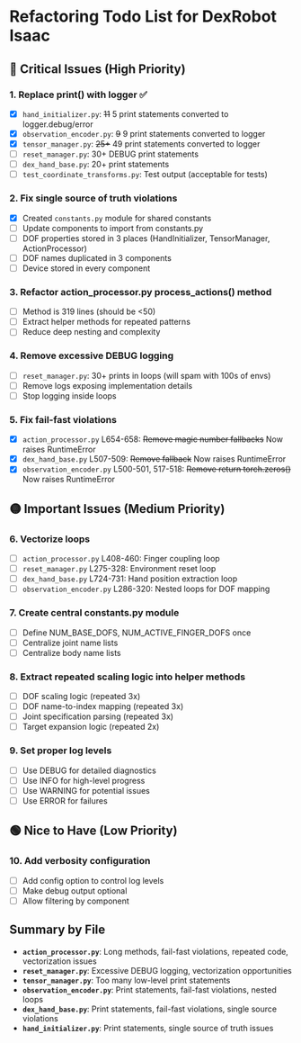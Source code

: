 # Refactoring Todo List for DexRobot Isaac

## 🔴 Critical Issues (High Priority)

### 1. Replace print() with logger ✅
- [x] `hand_initializer.py`: ~~11~~ 5 print statements converted to logger.debug/error
- [x] `observation_encoder.py`: ~~9~~ 9 print statements converted to logger
- [x] `tensor_manager.py`: ~~25+~~ 49 print statements converted to logger
- [ ] `reset_manager.py`: 30+ DEBUG print statements
- [ ] `dex_hand_base.py`: 20+ print statements
- [ ] `test_coordinate_transforms.py`: Test output (acceptable for tests)

### 2. Fix single source of truth violations
- [x] Created `constants.py` module for shared constants
- [ ] Update components to import from constants.py
- [ ] DOF properties stored in 3 places (HandInitializer, TensorManager, ActionProcessor)
- [ ] DOF names duplicated in 3 components
- [ ] Device stored in every component

### 3. Refactor action_processor.py process_actions() method
- [ ] Method is 319 lines (should be <50)
- [ ] Extract helper methods for repeated patterns
- [ ] Reduce deep nesting and complexity

### 4. Remove excessive DEBUG logging
- [ ] `reset_manager.py`: 30+ prints in loops (will spam with 100s of envs)
- [ ] Remove logs exposing implementation details
- [ ] Stop logging inside loops

### 5. Fix fail-fast violations
- [x] `action_processor.py` L654-658: ~~Remove magic number fallbacks~~ Now raises RuntimeError
- [x] `dex_hand_base.py` L507-509: ~~Remove fallback~~ Now raises RuntimeError
- [x] `observation_encoder.py` L500-501, 517-518: ~~Remove return torch.zeros()~~ Now raises RuntimeError

## 🟡 Important Issues (Medium Priority)

### 6. Vectorize loops
- [ ] `action_processor.py` L408-460: Finger coupling loop
- [ ] `reset_manager.py` L275-328: Environment reset loop
- [ ] `dex_hand_base.py` L724-731: Hand position extraction loop
- [ ] `observation_encoder.py` L286-320: Nested loops for DOF mapping

### 7. Create central constants.py module
- [ ] Define NUM_BASE_DOFS, NUM_ACTIVE_FINGER_DOFS once
- [ ] Centralize joint name lists
- [ ] Centralize body name lists

### 8. Extract repeated scaling logic into helper methods
- [ ] DOF scaling logic (repeated 3x)
- [ ] DOF name-to-index mapping (repeated 3x)
- [ ] Joint specification parsing (repeated 3x)
- [ ] Target expansion logic (repeated 2x)

### 9. Set proper log levels
- [ ] Use DEBUG for detailed diagnostics
- [ ] Use INFO for high-level progress
- [ ] Use WARNING for potential issues
- [ ] Use ERROR for failures

## 🟢 Nice to Have (Low Priority)

### 10. Add verbosity configuration
- [ ] Add config option to control log levels
- [ ] Make debug output optional
- [ ] Allow filtering by component

## Summary by File

- **`action_processor.py`**: Long methods, fail-fast violations, repeated code, vectorization issues
- **`reset_manager.py`**: Excessive DEBUG logging, vectorization opportunities
- **`tensor_manager.py`**: Too many low-level print statements
- **`observation_encoder.py`**: Print statements, fail-fast violations, nested loops
- **`dex_hand_base.py`**: Print statements, fail-fast violations, single source violations
- **`hand_initializer.py`**: Print statements, single source of truth issues
